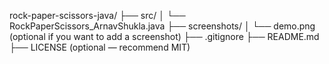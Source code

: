 rock-paper-scissors-java/
├── src/
│   └── RockPaperScissors_ArnavShukla.java
├── screenshots/
│   └── demo.png  (optional if you want to add a screenshot)
├── .gitignore
├── README.md
├── LICENSE (optional — recommend MIT)
